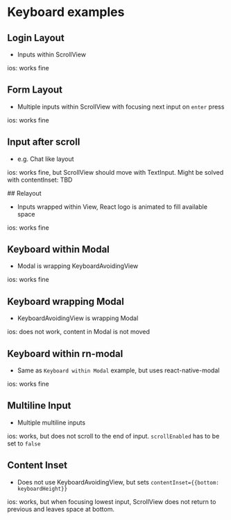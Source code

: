 # Keyboard examples

## Login Layout

- Inputs within ScrollView

ios: works fine

## Form Layout

- Multiple inputs within ScrollView with focusing next input on `enter` press

ios: works fine

## Input after scroll

- e.g. Chat like layout

ios: works fine, but ScrollView should move with TextInput. Might be solved with contentInset: TBD

## Relayout

- Inputs wrapped within View, React logo is animated to fill available space

ios: works fine

## Keyboard within Modal

- Modal is wrapping KeyboardAvoidingView

ios: works fine

## Keyboard wrapping Modal

- KeyboardAvoidingView is wrapping Modal

ios: does not work, content in Modal is not moved

## Keyboard within rn-modal

- Same as `Keyboard within Modal` example, but uses react-native-modal

ios: works fine

## Multiline Input

- Multiple multiline inputs

ios: works, but does not scroll to the end of input. `scrollEnabled` has to be set to `false`

## Content Inset

- Does not use KeyboardAvoidingView, but sets `contentInset={{bottom: keyboardHeight}}`

ios: works, but when focusing lowest input, ScrollView does not return to previous and leaves space at bottom.
